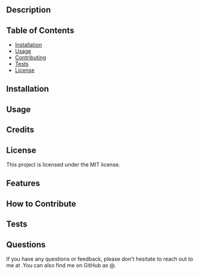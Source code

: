 
# 

## Description


## Table of Contents
- [Installation](#installation)
- [Usage](#usage)
- [Contributing](#contributing)
- [Tests](#tests)
- [License](#license)


## Installation


## Usage


## Credits
[](undefined)

## License
This project is licensed under the MIT license.

## Features


## How to Contribute


## Tests



## Questions
If you have any questions or feedback, please don't hesitate to reach out to me at .You can also find me on GitHub as @.

